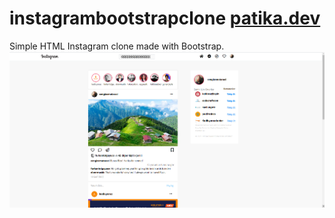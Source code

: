 # instagrambootstrapclone [patika.dev](https://app.patika.dev/courses/bootstrap/odev2)
Simple HTML Instagram clone made with Bootstrap.
![Instagram clone patika.dev](screenshot.png)


